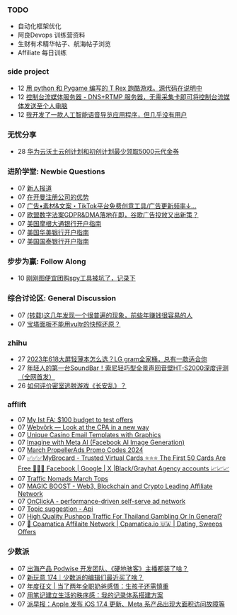 ### TODO
-  自动化框架优化
-  阿良Devops 训练营资料
-  生财有术精华帖子、航海帖子浏览
-  Affiliate 每日训练

### side project
<!-- sideproject:START -->
-  12 [用 python 和 Pygame 编写的 T Rex 跑酷游戏。源代码在说明中](https://www.youtube.com/watch?v=pZySIXSelCA)
-  12 [控制台流媒体服务器 - DNS+RTMP 服务器，无需采集卡即可将控制台流媒体发送至个人电脑](https://github.com/Aioros/console-streaming-server)
-  12 [我开发了一款人工智能语音导览应用程序，但几乎没有用户](https://www.reddit.com/r/SideProject/comments/18gpp0e/ive_built_an_ai_audio_tour_app_but_have_almost_no/)<!-- sideproject:END -->


### 无忧分享
<!-- ruyo:START -->
-  28 [华为云沃土云创计划和初创计划最少领取5000元代金券](https://51.ruyo.net/18617.html)<!-- ruyo:END -->

### 进阶学堂: Newbie Questions
<!-- advertcn1:START -->
-  07 [新人报道](https://www.advertcn.com/thread-114261-1-1.html)
-  07 [在开曼注册公司的优势](https://www.advertcn.com/thread-114258-1-1.html)
-  07 [广告•素材&amp;文案・TikTok平台免费创意工具/广告更新频率↓...](https://www.advertcn.com/thread-114256-1-1.html)
-  07 [欧盟数字法案GDPR&amp;DMA落地在即，谷歌广告投放又出新策？](https://www.advertcn.com/thread-114255-1-1.html)
-  07 [美国摩根大通银行开户指南](https://www.advertcn.com/thread-114254-1-1.html)
-  07 [美国华美银行开户指南](https://www.advertcn.com/thread-114253-1-1.html)
-  07 [美国国泰银行开户指南](https://www.advertcn.com/thread-114252-1-1.html)<!-- advertcn1:END -->

### 步步为赢: Follow Along
<!-- advertcn2:START -->
-  10 [刚刚图便宜团购spy工具被坑了，记录下](https://www.advertcn.com/thread-113954-1-1.html)<!-- advertcn2:END -->

### 综合讨论区: General Discussion
<!-- advertcn3:START -->
-  07 [&lpar;转载&rpar;这几年发现一个很普遍的现象，前些年赚钱很容易的人](https://www.advertcn.com/thread-114264-1-1.html)
-  07 [宝塔面板不能用vultr的快照还原？](https://www.advertcn.com/thread-114262-1-1.html)<!-- advertcn3:END -->


### zhihu
<!-- zhihu:START -->
-  27 [2023年618大屏轻薄本怎么选？LG gram全家桶，总有一款适合你](http://zhuanlan.zhihu.com/p/632641888?utm_campaign=rss&utm_medium=rss&utm_source=rss&utm_content=title)
-  27 [年轻人的第一台SoundBar！索尼轻巧型全景声回音壁HT-S2000深度评测（全网首发）](http://zhuanlan.zhihu.com/p/630990296?utm_campaign=rss&utm_medium=rss&utm_source=rss&utm_content=title)
-  26 [如何评价密室逃脱游戏《长安乱》？](http://www.zhihu.com/question/563950552/answer/3045961312?utm_campaign=rss&utm_medium=rss&utm_source=rss&utm_content=title)<!-- zhihu:END -->

### afflift
<!-- afflift:START -->
-  07 [My Ist FA: $100 budget to test offers](https://afflift.com/f/threads/my-ist-fa-100-budget-to-test-offers.12756/)
-  07 [Webvõrk — Look at the CPA in a new way](https://afflift.com/f/threads/webv%C3%B5rk-%E2%80%94-look-at-the-cpa-in-a-new-way.2820/)
-  07 [Unique Casino Email Templates with Graphics](https://afflift.com/f/threads/unique-casino-email-templates-with-graphics.12768/)
-  07 [Imagine with Meta AI &lpar;Facebook AI Image Generation&rpar;](https://afflift.com/f/threads/imagine-with-meta-ai-facebook-ai-image-generation.12217/)
-  07 [March PropellerAds Promo Codes 2024](https://afflift.com/f/threads/march-propellerads-promo-codes-2024.12746/)
-  07 [✅✅✅MyBrocard - Trusted Virtual Cards ⭐️⭐️⭐️ The First 50 Cards Are Free 💯💯💯 Facebook | Google | X |Black/Grayhat Agency accounts 📈📈📈](https://afflift.com/f/threads/%E2%9C%85%E2%9C%85%E2%9C%85mybrocard-trusted-virtual-cards-%E2%AD%90%EF%B8%8F%E2%AD%90%EF%B8%8F%E2%AD%90%EF%B8%8F-the-first-50-cards-are-free-%F0%9F%92%AF%F0%9F%92%AF%F0%9F%92%AF-facebook-google-x-black-grayhat-agency-accounts-%F0%9F%93%88%F0%9F%93%88%F0%9F%93%88.12653/)
-  07 [Traffic Nomads March Tops](https://afflift.com/f/threads/traffic-nomads-march-tops.12767/)
-  07 [MAGIC BOOST - Web3, Blockchain and Crypto Leading Affiliate Network](https://afflift.com/f/threads/magic-boost-web3-blockchain-and-crypto-leading-affiliate-network.10508/)
-  07 [OnClickA - performance-driven self-serve ad network](https://afflift.com/f/threads/onclicka-performance-driven-self-serve-ad-network.10316/)
-  07 [Topic suggestion - Api](https://afflift.com/f/threads/topic-suggestion-api.12764/)
-  07 [High Quality Pushpop Traffic For Thailand Gambling Or In General?](https://afflift.com/f/threads/high-quality-pushpop-traffic-for-thailand-gambling-or-in-general.12706/)
-  07 [💸 Cpamatica Affilaite Network | Cpamatica.io 🇺🇦 | Dating, Sweeps Offers](https://afflift.com/f/threads/%F0%9F%92%B8-cpamatica-affilaite-network-cpamatica-io-%F0%9F%87%BA%F0%9F%87%A6-dating-sweeps-offers.8489/)<!-- afflift:END -->

### 少数派
<!-- sspai:START -->
-  07 [出海产品 Podwise 开发团队、《硬地骇客》主播都装了啥？](https://sspai.com/prime/story/zhuanglesha-240307)
-  07 [新玩意 174｜少数派的编辑们最近买了啥？](https://sspai.com/post/87014)
-  07 [年度征文 | 当了两年全职奶爸感悟：生孩子还需慎重](https://sspai.com/post/86863)
-  07 [用笔记建立生活的秩序感：我的记录体系搭建方案](https://sspai.com/post/85785)
-  07 [派早报：Apple 发布 iOS 17.4 更新、Meta 系产品出现大面积访问故障等](https://sspai.com/post/86993)<!-- sspai:END -->
